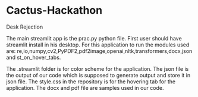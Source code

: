 # Cactus-Hackathon
Desk Rejection

The main streamlit app is the prac.py python file.
 First user should have streamlit install in his desktop.
 For this application to run the modules used are:
re,io,numpy,cv2,PyPDF2,pdf2image,openai,nltk,transformers,docx,json and st_on_hover_tabs.

The .streamlit folder is for color scheme for the application.
The json file is the output of our code which is supposed to generate output and store it in json file.
The style.css in the repository is for the hovering tab for the application.
The docx and pdf file are samples used in our code.


